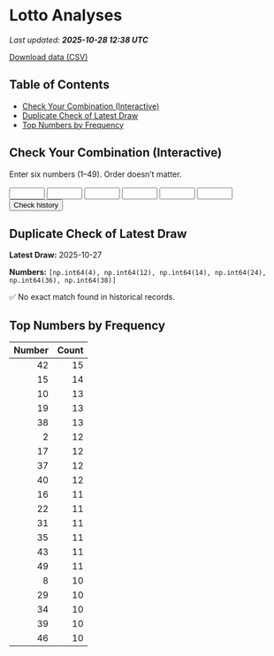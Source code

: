 # Lotto Analyses

_Last updated: **2025-10-28 12:38 UTC**_

[Download data (CSV)](./assets/sgtoto.csv)

## Table of Contents
- [Check Your Combination (Interactive)](#check-your-combination-(interactive))
- [Duplicate Check of Latest Draw](#duplicate-check-of-latest-draw)
- [Top Numbers by Frequency](#top-numbers-by-frequency)


## Check Your Combination (Interactive)

Enter six numbers (1–49). Order doesn’t matter.

<div id="combo-lookup" style="margin: 1rem 0;">
  <input id="n1" type="number" min="1" max="49" style="width:4rem;"> 
  <input id="n2" type="number" min="1" max="49" style="width:4rem;">
  <input id="n3" type="number" min="1" max="49" style="width:4rem;">
  <input id="n4" type="number" min="1" max="49" style="width:4rem;">
  <input id="n5" type="number" min="1" max="49" style="width:4rem;">
  <input id="n6" type="number" min="1" max="49" style="width:4rem;">
  <button id="lookup-btn">Check history</button>
  <div id="lookup-result" style="margin-top:0.5rem;font-weight:600;"></div>
</div>

<script src="./assets/lookup.js"></script>

## Duplicate Check of Latest Draw

**Latest Draw:** 2025-10-27

**Numbers:** `[np.int64(4), np.int64(12), np.int64(14), np.int64(24), np.int64(36), np.int64(38)]`

✅ No exact match found in historical records.

## Top Numbers by Frequency

| Number | Count |
|---:|---:|
| 42 | 15 |
| 15 | 14 |
| 10 | 13 |
| 19 | 13 |
| 38 | 13 |
| 2 | 12 |
| 17 | 12 |
| 37 | 12 |
| 40 | 12 |
| 16 | 11 |
| 22 | 11 |
| 31 | 11 |
| 35 | 11 |
| 43 | 11 |
| 49 | 11 |
| 8 | 10 |
| 29 | 10 |
| 34 | 10 |
| 39 | 10 |
| 46 | 10 |
